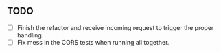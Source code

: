 ## TODO
- [ ] Finish the refactor and receive incoming request to trigger the proper handling.
- [ ] Fix mess in the CORS tests when running all together.